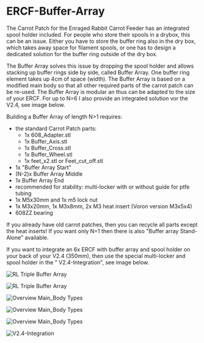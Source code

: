 # ERCF-Buffer-Array

The Carrot Patch for the Enraged Rabbit Carrot Feeder has an integrated spool holder included. For people who store their spools in a drybox, this can be an issue. Either you have to store the buffer ring also in the dry box, which takes away space for filament spools, or one has to design a dedicated solution for the buffer ring outside of the dry box.

The Buffer Array solves this issue by dropping the spool holder and allows stacking up buffer rings side by side, called Buffer Array. One buffer ring element takes up 4cm of space (width). The Buffer Array is based on a modified main body so that all other required parts of the carrot patch can be re-used. The Buffer Array is modular an thus can be adapted to the size of your ERCF. For up to N=6 I also provide an integrated solution vor the V2.4, see image below.

Building a Buffer Array of length N>1 requires:
- the standard Carrot Patch parts:
  - 1x 608_Adapter.stl
  - 1x Buffer_Axis.stl
  - 1x Buffer_Cross.stl
  - 1x Buffer_Wheel.stl
  - 1x feet_x2.stl or Feet_cut_off.stl
- 1x "Buffer Array Start"
- (N-2)x Buffer Array Middle
- 1x Buffer Array End
- recommended for stability: multi-locker with or without guide for ptfe tubing
- 1x M5x30mm and 1x m5 lock nut
- 1x M3x20mm, 1x M3x8mm, 2x M3 heat insert (Voron version M3x5x4)
- 608ZZ bearing

If you already have old carrot patches, then you can recycle all parts except the heat inserts!
If you want only N=1 then there is also "Buffer array Stand-Alone" available.

If you want to integrate an 6x ERCF with buffer array and spool holder on your back of your V2.4 (350mm), then use the special multi-locker and spool holder in the " V2.4-Integration", see image below.


![RL Triple Buffer Array](https://github.com/probably-Erwins-Cat/ERCF-Buffer-Array/blob/main/images/rl-buffer-array.jpg?raw=true?)

![RL Triple Buffer Array](https://github.com/probably-Erwins-Cat/ERCF-Buffer-Array/blob/main/images/rl_buffer_array_2.jpg?raw=true?)

![Overview Main_Body Types](https://github.com/probably-Erwins-Cat/ERCF-Buffer-Array/blob/main/images/CAD-start-middle-end-stand-alone.png?raw=true)

![Overview Main_Body Types](https://github.com/probably-Erwins-Cat/ERCF-Buffer-Array/blob/main/images/CAD-triple-buffer-array.png?raw=true)

![Overview Main_Body Types](https://github.com/probably-Erwins-Cat/ERCF-Buffer-Array/blob/main/images/CAD-triple-buffer-array-iso.png?raw=true)

![V2.4-Integration](https://github.com/probably-Erwins-Cat/ERCF-Buffer-Array/blob/main/images/V2.4-integration.jpg?raw=true)
